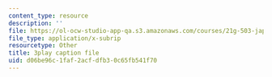 ```yaml
---
content_type: resource
description: ''
file: https://ol-ocw-studio-app-qa.s3.amazonaws.com/courses/21g-503-japanese-iii-fall-2019/d06be96c1faf2acfdfb30c65fb541f70_K12JGiYHcTw.srt
file_type: application/x-subrip
resourcetype: Other
title: 3play caption file
uid: d06be96c-1faf-2acf-dfb3-0c65fb541f70
---
```

